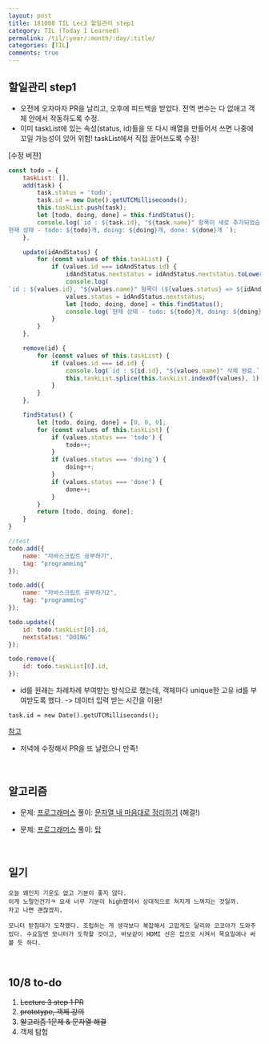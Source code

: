 ```yaml
---
layout: post
title: 181008 TIL Lec3 할일관리 step1 
category: TIL (Today I Learned)
permalink: /til/:year/:month/:day/:title/
categories: [TIL]
comments: true
---
```


## 할일관리 step1
- 오전에 오자마자 PR을 날리고, 오후에 피드백을 받았다. 전역 변수는 다 없애고 객체 안에서 작동하도록 수정.
- 이미 taskList에 있는 속성(status, id)들을 또 다시 배열을 만들어서 쓰면 나중에 꼬일 가능성이 있어 위험! taskList에서 직접 끌어쓰도록 수정! 

[수정 버젼]

```javascript
const todo = {
    taskList: [],
    add(task) {
        task.status = 'todo';
        task.id = new Date().getUTCMilliseconds();
        this.taskList.push(task);
        let [todo, doing, done] = this.findStatus();
        console.log(`id : ${task.id}, "${task.name}" 항목이 새로 추가되었습니다.
현재 상태 - todo: ${todo}개, doing: ${doing}개, done: ${done}개 `);
    },

    update(idAndStatus) {
        for (const values of this.taskList) {
            if (values.id === idAndStatus.id) {
                idAndStatus.nextstatus = idAndStatus.nextstatus.toLowerCase();
                console.log(
`id : ${values.id}, "${values.name}" 항목이 (${values.status} => ${idAndStatus.nextstatus}) 상태로 업데이트되었습니다.`);
                values.status = idAndStatus.nextstatus;
                let [todo, doing, done] = this.findStatus();
                console.log(`현재 상태 - todo: ${todo}개, doing: ${doing}개, done: ${done}개`);
            }
        }
    },

    remove(id) {
        for (const values of this.taskList) {
            if (values.id === id.id) {
                console.log(`id : ${id.id}, "${values.name}" 삭제 완료.`);
                this.taskList.splice(this.taskList.indexOf(values), 1);
            }
        }
    },

    findStatus() {
        let [todo, doing, done] = [0, 0, 0];
        for (const values of this.taskList) {
            if (values.status === 'todo') {
                todo++;
            }
            if (values.status === 'doing') {
                doing++;
            }
            if (values.status === 'done') {
                done++;
            }
        }
        return [todo, doing, done];
    }
}

//test
todo.add({
    name: "자바스크립트 공부하기",
    tag: "programming"
});

todo.add({
    name: "자바스크립트 공부하기2",
    tag: "programming"
});

todo.update({
    id: todo.taskList[0].id,
    nextstatus: "DOING"
});

todo.remove({
    id: todo.taskList[0].id,
});
```

- id를 원래는 차례차례 부여받는 방식으로 했는데, 객체마다 unique한 고유 id를 부여받도록 했다. -> 데이터 입력 받는 시간을 이용! 

```text
task.id = new Date().getUTCMilliseconds();
```

[참고](https://stackoverflow.com/questions/8012002/create-a-unique-number-with-javascript-time)

- 저녁에 수정해서 PR을 또 날렸으니 만족! 

<br>

## 알고리즘 
- 문제: [프로그래머스](https://programmers.co.kr/learn/courses/30/lessons/12915?language=javascript)
풀이: [문자열 내 마음대로 정리하기](https://gist.github.com/developersoom/a8b545a2f2c1473d4ab346383fd9aaaf) (해결!)

- 문제: [프로그래머스](https://programmers.co.kr/learn/courses/30/lessons/42588) 풀이: [탑](https://gist.github.com/developersoom/031ea7be9cdd54d48d605ec4c7e2a6e6) 

<br>

## 일기 

```text
오늘 왜인지 기운도 없고 기분이 좋지 않다.
이게 노멀인건가ㅋ 요새 너무 기분이 high했어서 상대적으로 쳐지게 느껴지는 것일까. 
자고 나면 괜찮겠지.

모니터 받침대가 도착했다. 조립하는 게 생각보다 복잡해서 고맙게도 달리와 코코아가 도와주었다. 수요일엔 모니터가 도착할 것이고, 바보같이 HDMI 선은 집으로 시켜서 목요일에나 써볼 듯 하다. 
```

<br>

## 10/8 to-do
1. ~~Lecture 3 step 1 PR~~
2. ~~prototype, 객체 강의~~
3. ~~알고리즘 1문제 & 문자열 해결~~
4. 객체 탐험
